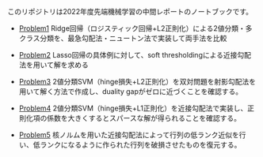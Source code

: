 このリポジトリは2022年度先端機械学習の中間レポートのノートブックです。

- [Problem1](https://github.com/monadnadnad/amlmid/blob/master/aml2022_midreport_problem1.ipynb)
Ridge回帰（ロジスティック回帰+L2正則化）による2値分類・多クラス分類を、最急勾配法・ニュートン法で実装して両手法を比較

- [Problem2](https://github.com/monadnadnad/amlmid/blob/master/aml2022_midreport_problem2.ipynb)
Lasso回帰の具体例に対して、soft thresholdingによる近接勾配法を用いて解を求める

- [Problem3](https://github.com/monadnadnad/amlmid/blob/master/aml2022_midreport_problem3.ipynb)
2値分類SVM（hinge損失+L2正則化）を双対問題を射影勾配法を用いて解く方法で作成し、duality gapがゼロに近づくことを確認する。

- [Problem4](https://github.com/monadnadnad/amlmid/blob/master/aml2022_midreport_problem4.ipynb)
2値分類SVM（hinge損失+L1正則化）を近接勾配法で実装し、正則化項の係数を大きくするとスパースな解が得られることを確認する。

- [Problem5](https://github.com/monadnadnad/amlmid/blob/master/aml2022_midreport_problem.ipynb)
核ノルムを用いた近接勾配法によって行列の低ランク近似を行い、低ランクになるように作られた行列を破損させたものを復元する。
